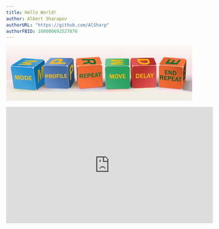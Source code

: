 ```yaml
---
title: Hello World!
author: Albert Sharapov
authorURL: "https://github.com/AlSharp"
authorFBID: 100000692527876
---
```


![Blocks](/img/cubs-line-up.jpg "Blocks")

<iframe class="tutorial-video" width="560" height="315" src="https://www.youtube.com/embed/cnlVry2UYLw" frameborder="0" allow="accelerometer; autoplay; encrypted-media; gyroscope; picture-in-picture" allowfullscreen></iframe>
